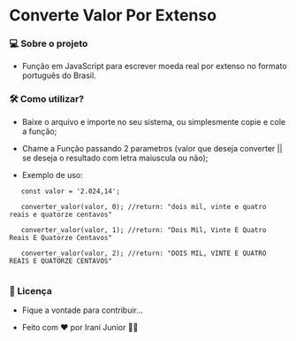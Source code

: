 # Converte Valor Por Extenso

### 💻 Sobre o projeto

 - Função em JavaScript para escrever moeda real por extenso no formato português do Brasil. 

 ### 🛠 Como utilizar?

 - Baixe o arquivo e importe no seu sistema, ou simplesmente copie e cole a função;
 - Chame a Função passando 2 parametros (valor que deseja converter || se deseja o resultado com letra maiuscula ou não);

 - Exemplo de uso:

 ```
    const valor = '2.024,14';

    converter_valor(valor, 0); //return: "dois mil, vinte e quatro reais e quatorze centavos"

    converter_valor(valor, 1); //return: "Dois Mil, Vinte E Quatro Reais E Quatorze Centavos"

    converter_valor(valor, 2); //return: "DOIS MIL, VINTE E QUATRO REAIS E QUATORZE CENTAVOS"
    
 ```

 ### 📝 Licença

- Fique a vontade para contribuir...

- Feito com ❤️ por Irani Junior 👋🏽
